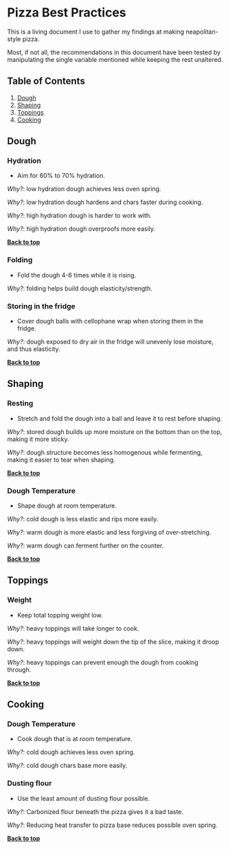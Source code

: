 # Pizza Best Practices

This is a living document I use to gather my findings at making neapolitan-style pizza.

Most, if not all, the recommendations in this document have been tested by manipulating the single 
variable mentioned while keeping the rest unaltered.

## Table of Contents

  1. [Dough](#dough)
  1. [Shaping](#shaping)
  1. [Toppings](#toppings)
  1. [Cooking](#cooking)
  <!-- 1. [Tmpl](#tmpl) -->


## Dough

### Hydration

  - Aim for 60% to 70% hydration.

  *Why?*: low hydration dough achieves less oven spring.

  *Why?*: low hydration dough hardens and chars faster during cooking.

  *Why?*: high hydration dough is harder to work with.

  *Why?*: high hydration dough overproofs more easily.

**[Back to top](#table-of-contents)**

### Folding

  - Fold the dough 4-6 times while it is rising.

  *Why?*: folding helps build dough elasticity/strength.

### Storing in the fridge

  - Cover dough balls with cellophane wrap when storing them in the fridge.

  *Why?*: dough exposed to dry air in the fridge will unevenly lose moisture, and thus elasticity.

**[Back to top](#table-of-contents)**


## Shaping

### Resting

  - Stretch and fold the dough into a ball and leave it to rest before shaping.

  *Why?*: stored dough builds up more moisture on the bottom than on the top, making it more sticky.

  *Why?*: dough structure becomes less homogenous while fermenting, making it easier to tear when shaping.

**[Back to top](#table-of-contents)**

### Dough Temperature

  - Shape dough at room temperature.

  *Why?*: cold dough is less elastic and rips more easily.

  *Why?*: warm dough is more elastic and less forgiving of over-stretching.

  *Why?*: warm dough can ferment further on the counter.

**[Back to top](#table-of-contents)**


## Toppings

### Weight

  - Keep total topping weight low.

  *Why?*: heavy toppings will take longer to cook.

  *Why?*: heavy toppings will weight down the tip of the slice, making it droop down.

  *Why?*: heavy toppings can prevent enough the dough from cooking through.

**[Back to top](#table-of-contents)**


## Cooking

### Dough Temperature

  - Cook dough that is at room temperature.

  *Why?*: cold dough achieves less oven spring.

  *Why?*: cold dough chars base more easily.

### Dusting flour

  - Use the least amount of dusting flour possible.

  *Why?*: Carbonized flour beneath the pizza gives it a bad taste.

  *Why?*: Reducing heat transfer to pizza base reduces possible oven spring.

**[Back to top](#table-of-contents)**

<!-- 


## Tmpl

### Tmpl

  - Do thing.

  *Why?*: reason

  ```
  /* avoid */
  ```  

  ```
  /* recommended */
  ```  

**[Back to top](#table-of-contents)** 
-->
